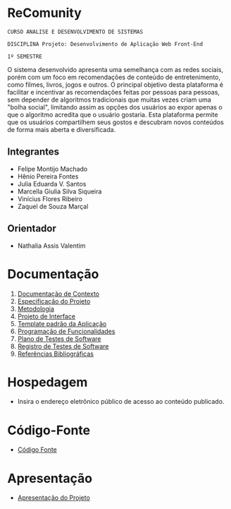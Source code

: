 # ReComunity

`CURSO ANALISE E DESENVOLVIMENTO DE SISTEMAS`

`DISCIPLINA Projeto: Desenvolvimento de Aplicação Web Front-End`

`1º SEMESTRE `

O sistema desenvolvido apresenta uma semelhança com as redes sociais, porém com um foco em recomendações de conteúdo de entretenimento, como filmes, livros, jogos e outros. O principal objetivo desta plataforma é facilitar e incentivar as recomendações feitas por pessoas para pessoas, sem depender de algoritmos tradicionais que muitas vezes criam uma "bolha social", limitando assim as opções dos usuários ao expor apenas o que o algoritmo acredita que o usuário gostaria. Esta plataforma permite que os usuários compartilhem seus gostos e descubram novos conteúdos de forma mais aberta e diversificada.

## Integrantes

* Felipe Montijo Machado
* Hênio Pereira Fontes
* Julia Eduarda V. Santos
* Marcella Giulia Silva Siqueira
* Vinícius Flores Ribeiro
* Zaquel de Souza Marçal


## Orientador

* Nathalia Assis Valentim

# Documentação

<ol>
<li><a href="documentos/01-Documentação de Contexto.md"> Documentação de Contexto</a></li>
<li><a href="documentos/02-Especificação do Projeto.md"> Especificação do Projeto</a></li>
<li><a href="documentos/03-Metodologia.md"> Metodologia</a></li>
<li><a href="documentos/04-Projeto de Interface.md"> Projeto de Interface</a></li>
<li><a href="documentos/05-Template padrão da Aplicação.md"> Template padrão da Aplicação</a></li>
<li><a href="documentos/06-Programação de Funcionalidades.md"> Programação de Funcionalidades</a></li>
<li><a href="documentos/07-Plano de Testes de Software.md"> Plano de Testes de Software</a></li>
<li><a href="documentos/08-Registro de Testes de Software.md"> Registro de Testes de Software</a></li>
<li><a href="documentos/09-Referências.md"> Referências Bibliográficas</a></li>
</ol>

# Hospedagem

* Insira o endereço eletrônico público de acesso ao conteúdo publicado. 

# Código-Fonte

* <a href="codigo-fonte/README.md">Código Fonte</a>

# Apresentação

* <a href="apresentacao/README.md">Apresentação do Projeto</a>
